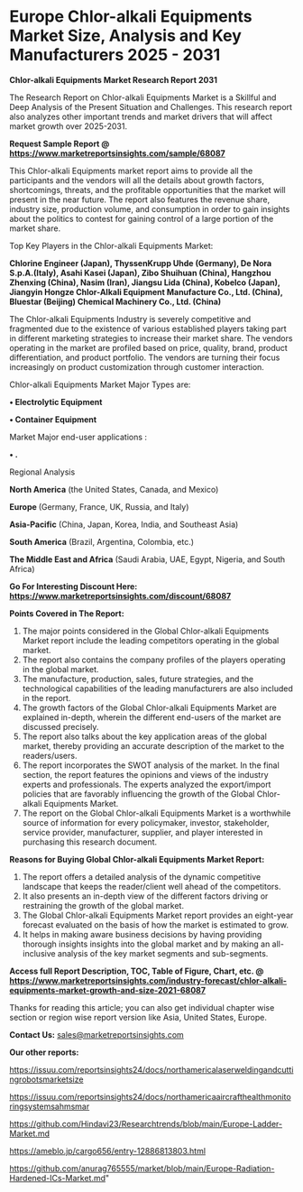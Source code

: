 # Europe Chlor-alkali Equipments Market Size, Analysis and Key Manufacturers 2025 - 2031

<strong>Chlor-alkali Equipments Market Research Report 2031</strong>

The Research Report on Chlor-alkali Equipments Market is a Skillful and Deep Analysis of the Present Situation and Challenges. This research report also analyzes other important trends and market drivers that will affect market growth over 2025-2031.

<strong>Request Sample Report @ <a href=https://www.marketreportsinsights.com/sample/68087>https://www.marketreportsinsights.com/sample/68087</a></strong>

This Chlor-alkali Equipments market report aims to provide all the participants and the vendors will all the details about growth factors, shortcomings, threats, and the profitable opportunities that the market will present in the near future. The report also features the revenue share, industry size, production volume, and consumption in order to gain insights about the politics to contest for gaining control of a large portion of the market share.

Top Key Players in the Chlor-alkali Equipments Market:

<strong>Chlorine Engineer (Japan), ThyssenKrupp Uhde (Germany), De Nora S.p.A.(Italy), Asahi Kasei (Japan), Zibo Shuihuan (China), Hangzhou Zhenxing (China), Nasim (Iran), Jiangsu Lida (China), Kobelco (Japan), Jiangyin Hongze Chlor-Alkali Equipment Manufacture Co., Ltd. (China), Bluestar (Beijing) Chemical Machinery Co., Ltd. (China)</strong>

The Chlor-alkali Equipments Industry is severely competitive and fragmented due to the existence of various established players taking part in different marketing strategies to increase their market share. The vendors operating in the market are profiled based on price, quality, brand, product differentiation, and product portfolio. The vendors are turning their focus increasingly on product customization through customer interaction.

Chlor-alkali Equipments Market Major Types are:

<strong>• Electrolytic Equipment

• Container Equipment</strong>

Market Major end-user applications :

<strong>• .</strong>

Regional Analysis

</u><strong><b>North America</b></strong> (the United States, Canada, and Mexico)

<strong><b>Europe </b></strong>(Germany, France, UK, Russia, and Italy)

<strong><b>Asia-Pacific</b></strong> (China, Japan, Korea, India, and Southeast Asia)

<strong><b>South America</b></strong> (Brazil, Argentina, Colombia, etc.)

<strong><b>The Middle East and Africa</b></strong> (Saudi Arabia, UAE, Egypt, Nigeria, and South Africa)

<strong>Go For Interesting Discount Here: <a href=https://www.marketreportsinsights.com/discount/68087>https://www.marketreportsinsights.com/discount/68087</a></strong>

<strong>Points Covered in The Report:</strong>
<ol>
  <li>The major points considered in the Global Chlor-alkali Equipments Market report include the leading competitors operating in the global market.</li>
  <li>The report also contains the company profiles of the players operating in the global market.</li>
  <li>The manufacture, production, sales, future strategies, and the technological capabilities of the leading manufacturers are also included in the report.</li>
  <li>The growth factors of the Global Chlor-alkali Equipments Market are explained in-depth, wherein the different end-users of the market are discussed precisely.</li>
  <li>The report also talks about the key application areas of the global market, thereby providing an accurate description of the market to the readers/users.</li>
  <li>The report incorporates the SWOT analysis of the market. In the final section, the report features the opinions and views of the industry experts and professionals. The experts analyzed the export/import policies that are favorably influencing the growth of the Global Chlor-alkali Equipments Market.</li>
  <li>The report on the Global Chlor-alkali Equipments Market is a worthwhile source of information for every policymaker, investor, stakeholder, service provider, manufacturer, supplier, and player interested in purchasing this research document.</li>
</ol>
<strong>Reasons for Buying Global Chlor-alkali Equipments Market Report:</strong>

<ol>
  <li>The report offers a detailed analysis of the dynamic competitive landscape that keeps the reader/client well ahead of the competitors.</li>
  <li>It also presents an in-depth view of the different factors driving or restraining the growth of the global market.</li>
  <li>The Global Chlor-alkali Equipments Market report provides an eight-year forecast evaluated on the basis of how the market is estimated to grow.</li>
  <li>It helps in making aware business decisions by having providing thorough insights insights into the global market and by making an all-inclusive analysis of the key market segments and sub-segments.</li>
</ol>
<strong>Access full Report Description, TOC, Table of Figure, Chart, etc. @ <a href=https://www.marketreportsinsights.com/industry-forecast/chlor-alkali-equipments-market-growth-and-size-2021-68087>https://www.marketreportsinsights.com/industry-forecast/chlor-alkali-equipments-market-growth-and-size-2021-68087</a></strong>


Thanks for reading this article; you can also get individual chapter wise section or region wise report version like Asia, United States, Europe.

<strong>Contact Us:</strong>
sales@marketreportsinsights.com

<strong>Our other reports:</strong>

<a href=https://issuu.com/reportsinsights24/docs/northamericalaserweldingandcuttingrobotsmarketsize>https://issuu.com/reportsinsights24/docs/northamericalaserweldingandcuttingrobotsmarketsize</a>

<a href=https://issuu.com/reportsinsights24/docs/northamericaaircrafthealthmonitoringsystemsahmsmar>https://issuu.com/reportsinsights24/docs/northamericaaircrafthealthmonitoringsystemsahmsmar</a>

<a href=https://github.com/Hindavi23/Researchtrends/blob/main/Europe-Ladder-Market.md>https://github.com/Hindavi23/Researchtrends/blob/main/Europe-Ladder-Market.md</a>

<a href=https://ameblo.jp/cargo656/entry-12886813803.html>https://ameblo.jp/cargo656/entry-12886813803.html</a>

<a href=https://github.com/anurag765555/market/blob/main/Europe-Radiation-Hardened-ICs-Market.md>https://github.com/anurag765555/market/blob/main/Europe-Radiation-Hardened-ICs-Market.md</a>"
